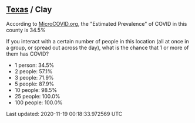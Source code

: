 
## [Texas](/united-states/texas) / Clay

According to [MicroCOVID.org](http://microcovid.org),
the "Estimated Prevalence" of COVID in this county is 34.5%

If you interact with a certain number of people in this location
(all at once in a group, or spread out across the day), what is the chance that
1 or more of them has COVID?

- 1 person: 34.5%
- 2 people: 57.1%
- 3 people: 71.9%
- 5 people: 87.9%
- 10 people: 98.5%
- 25 people: 100.0%
- 100 people: 100.0%

Last updated: 2020-11-19 00:18:33.972569 UTC
